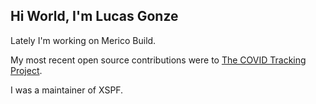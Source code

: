 ## Hi World, I'm Lucas Gonze

Lately I'm working on Merico Build. 

My most recent open source contributions were to [The COVID Tracking Project](https://github.com/orgs/COVID19Tracking/dashboard).

I was a maintainer of XSPF.


